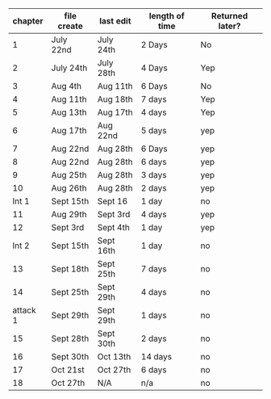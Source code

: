
| chapter  | file create | last edit | length of time | Returned later? |
| -------- | ----------- | --------- | -------------- | --------------- |
| 1        | July 22nd   | July 24th | 2 Days         | No              |
| 2        | July 24th   | July 28th | 4 Days         | Yep             |
| 3        | Aug 4th     | Aug 11th  | 6 Days         | No              |
| 4        | Aug 11th    | Aug 18th  | 7 days         | Yep             |
| 5        | Aug 13th    | Aug 17th  | 4 days         | Yep             |
| 6        | Aug 17th    | Aug 22nd  | 5 days         | yep             |
| 7        | Aug 22nd    | Aug 28th  | 6 Days         | yep             |
| 8        | Aug 22nd    | Aug 28th  | 6 days         | yep             |
| 9        | Aug 25th    | Aug 28th  | 3 days         | yep             |
| 10       | Aug 26th    | Aug 28th  | 2 days         | yep             |
| Int 1    | Sept 15th   | Sept 16   | 1 day          | no              |
| 11       | Aug 29th    | Sept 3rd  | 4 days         | yep             |
| 12       | Sept 3rd    | Sept 4th  | 1 day          | yep             |
| Int 2    | Sept 15th   | Sept 16th | 1 day          | no              |
| 13       | Sept 18th   | Sept 25th | 7 days         | no              |
| 14       | Sept 25th   | Sept 29th | 4 days         | no              |
| attack 1 | Sept 29th   | Sept 29th | 1 days         | no              |
| 15       | Sept 28th   | Sept 30th | 2 days         | no              |
| 16       | Sept 30th   | Oct 13th  | 14 days        | no              |
| 17       | Oct 21st    | Oct 27th  | 6 days         | no              |
| 18       | Oct 27th    | N/A       | n/a            | no              |

